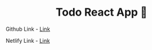 <h1 align="center">Todo React App  📝</h1>

Github Link - <a href="https://github.com/msaini0r/Todo-application">Link</a>

Netlify Link - <a href="https://chipper-faun-045783.netlify.app">Link</a>